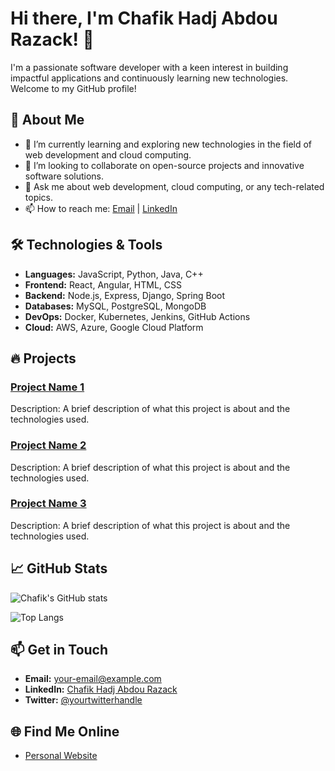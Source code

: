 # Hi there, I'm Chafik Hadj Abdou Razack! 👋

I'm a passionate software developer with a keen interest in building impactful applications and continuously learning new technologies. Welcome to my GitHub profile!

## 🚀 About Me

- 🌱 I’m currently learning and exploring new technologies in the field of web development and cloud computing.
- 👯 I’m looking to collaborate on open-source projects and innovative software solutions.
- 💬 Ask me about web development, cloud computing, or any tech-related topics.
- 📫 How to reach me: [Email](mailto:your-email@example.com) | [LinkedIn](https://www.linkedin.com/in/chafik-hadj-abdou-razack-4a3758104/)

## 🛠️ Technologies & Tools

- **Languages:** JavaScript, Python, Java, C++
- **Frontend:** React, Angular, HTML, CSS
- **Backend:** Node.js, Express, Django, Spring Boot
- **Databases:** MySQL, PostgreSQL, MongoDB
- **DevOps:** Docker, Kubernetes, Jenkins, GitHub Actions
- **Cloud:** AWS, Azure, Google Cloud Platform

## 🔥 Projects

### [Project Name 1](https://github.com/ChafikHadjAbdouRazack/project-name-1)
Description: A brief description of what this project is about and the technologies used.

### [Project Name 2](https://github.com/ChafikHadjAbdouRazack/project-name-2)
Description: A brief description of what this project is about and the technologies used.

### [Project Name 3](https://github.com/ChafikHadjAbdouRazack/project-name-3)
Description: A brief description of what this project is about and the technologies used.

## 📈 GitHub Stats

![Chafik's GitHub stats](https://github-readme-stats.vercel.app/api?username=ChafikHadjAbdouRazack&show_icons=true&theme=radical)

![Top Langs](https://github-readme-stats.vercel.app/api/top-langs/?username=ChafikHadjAbdouRazack&layout=compact&theme=radical)

## 📫 Get in Touch

- **Email:** your-email@example.com
- **LinkedIn:** [Chafik Hadj Abdou Razack](https://www.linkedin.com/in/chafik-hadj-abdou-razack-4a3758104/)
- **Twitter:** [@yourtwitterhandle](https://x.com/chafik_Hadj)

## 🌐 Find Me Online

- [Personal Website](https://chafikontech.com/)
